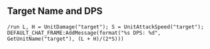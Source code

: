 ## Target Name and DPS
```
/run L, H = UnitDamage("target"); S = UnitAttackSpeed("target"); DEFAULT_CHAT_FRAME:AddMessage(format("%s DPS: %d", GetUnitName("target"), (L + H)/(2*S)))
```